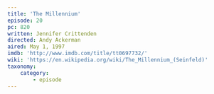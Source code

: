 ```yaml
---
title: 'The Millennium'
episode: 20
pc: 820
written: Jennifer Crittenden
directed: Andy Ackerman
aired: May 1, 1997
imdb: 'http://www.imdb.com/title/tt0697732/'
wiki: 'https://en.wikipedia.org/wiki/The_Millennium_(Seinfeld)'
taxonomy:
    category:
        - episode
---
```

